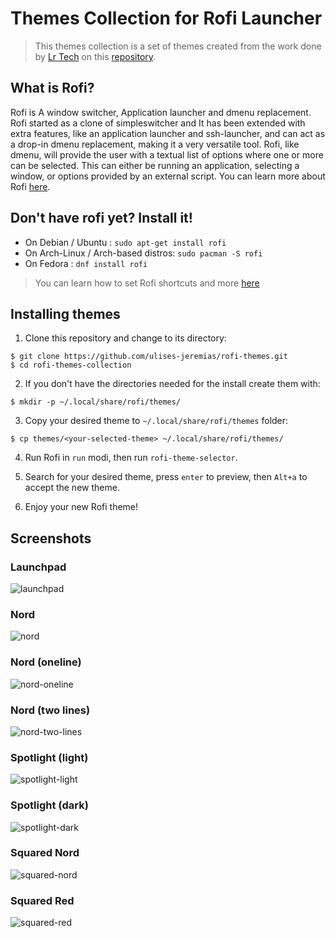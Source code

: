 # Themes Collection for Rofi Launcher

> This themes collection is a set of themes created from the work done by [Lr Tech](https://github.com/lr-tech) on this [repository](https://github.com/lr-tech/rofi-themes-collection).

## What is Rofi?

Rofi is A window switcher, Application launcher and dmenu replacement.
Rofi started as a clone of simpleswitcher and It has been extended with extra features,
like an application launcher and ssh-launcher, and can act as a drop-in dmenu replacement,
making it a very versatile tool. Rofi, like dmenu, will provide the user with a textual list of
options where one or more can be selected. This can either be running an application, selecting
a window, or options provided by an external script. You can learn more about Rofi [here](https://github.com/davatorium/rofi).

## Don't have rofi yet? Install it!

- On Debian / Ubuntu : `sudo apt-get install rofi`
- On Arch-Linux / Arch-based distros: `sudo pacman -S rofi`
- On Fedora : `dnf install rofi`

> You can learn how to set Rofi shortcuts and more [here](https://github.com/davatorium/rofi)

## Installing themes

1. Clone this repository and change to its directory:
```
$ git clone https://github.com/ulises-jeremias/rofi-themes.git
$ cd rofi-themes-collection
```

2. If you don't have the directories needed for the install create them with:
```
$ mkdir -p ~/.local/share/rofi/themes/
```

3. Copy your desired theme to `~/.local/share/rofi/themes` folder:
```
$ cp themes/<your-selected-theme> ~/.local/share/rofi/themes/
```

4. Run Rofi in `run` modi, then run `rofi-theme-selector`.

5. Search for your desired theme, press `enter` to preview, then `Alt+a` to accept the new theme.

6. Enjoy your new Rofi theme!

## Screenshots

### Launchpad
![launchpad](screenshots/screenshot-launchpad.png)

### Nord
![nord](screenshots/screenshot-nord.png)

### Nord (oneline)
![nord-oneline](screenshots/screenshot-nord-oneline.png)

### Nord (two lines)
![nord-two-lines](screenshots/screenshot-nord-two-lines.png)

### Spotlight (light)
![spotlight-light](screenshots/screenshot-spotlight-light.png)

### Spotlight (dark)
![spotlight-dark](screenshots/screenshot-spotlight-dark.png)

### Squared Nord
![squared-nord](screenshots/screenshot-squared-nord.png)

### Squared Red
![squared-red](screenshots/screenshot-squared-red.png)
